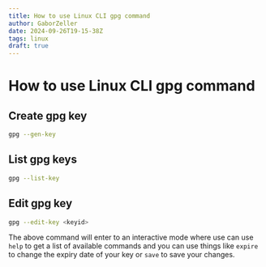 ```yaml
---
title: How to use Linux CLI gpg command
author: GaborZeller
date: 2024-09-26T19-15-38Z
tags: linux
draft: true
---
```


# How to use Linux CLI gpg command

## Create gpg key

```sh
gpg --gen-key
```

## List gpg keys

```sh
gpg --list-key
```

## Edit gpg key

```sh
gpg --edit-key <keyid>
```

The above command will enter to an interactive mode where use can use `help` to get a list of available commands and you can use things like `expire` to change the expiry date of your key or `save` to save your changes.


